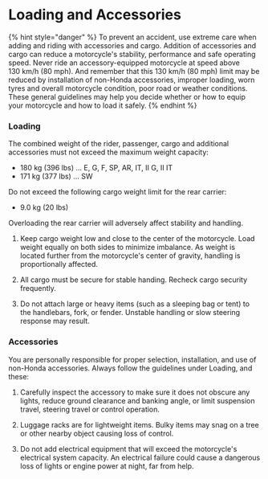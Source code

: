 # Loading and Accessories

{% hint style="danger" %}
To prevent an accident, use extreme care when adding and riding with accessories and cargo. Addition of accessories and cargo can reduce a motorcycle's stability, performance and safe operating speed. Never ride an accessory-equipped motorcycle at speed above 130&nbsp;km/h \(80&nbsp;mph\). And remember that this 130&nbsp;km/h \(80&nbsp;mph\) limit may be reduced by installation of non-Honda accessories, improper loading, worn tyres and overall motorcycle condition, poor road or weather conditions. These general guidelines may help you decide whether or how to equip your motorcycle and how to load it safely.
{% endhint %}

### Loading

The combined weight of the rider, passenger, cargo and additional accessories must not exceed the maximum weight capacity:

* 180&nbsp;kg \(396&nbsp;lbs\) ... E, G, F, SP, AR, IT, II&nbsp;G, II&nbsp;IT
* 171&nbsp;kg \(377&nbsp;lbs\) ... SW

Do not exceed the following cargo weight limit for the rear carrier:

* 9.0&nbsp;kg \(20&nbsp;lbs\)

Overloading the rear carrier will adversely affect stability and handling.

1. Keep cargo weight low and close to the center of the motorcycle. Load weight equally on both sides to minimize imbalance. As weight is located further from the motorcycle's center of gravity, handling is proportionally affected.

2. All cargo must be secure for stable handing. Recheck cargo security frequently.

3. Do not attach large or heavy items \(such as a sleeping bag or tent\) to the handlebars, fork, or fender. Unstable handling or slow steering response may result.

### Accessories

You are personally responsible for proper selection, installation, and use of non-Honda accessories. Always follow the guidelines under Loading, and these:

1. Carefully inspect the accessory to make sure it does not obscure any lights, reduce ground clearance and banking angle, or limit suspension travel, steering travel or control operation.

2. Luggage racks are for lightweight items. Bulky items may snag on a tree or other nearby object causing loss of control.

3. Do not add electrical equipment that will exceed the motorcycle's electrical system capacity. An electrical failure could cause a dangerous loss of lights or engine power at night, far from help.

